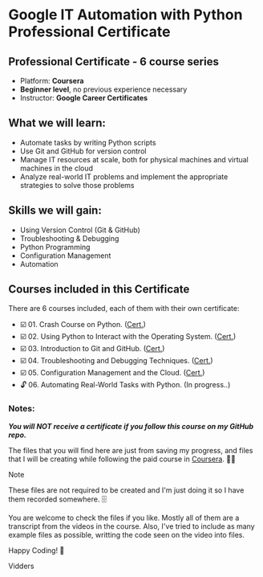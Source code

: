 # Google IT Automation with Python Professional Certificate

## Professional Certificate - 6 course series
- Platform: **Coursera**
- **Beginner level**, no previous experience necessary
- Instructor: **Google Career Certificates**

## What we will learn:
- Automate tasks by writing Python scripts
- Use Git and GitHub for version control
- Manage IT resources at scale, both for physical machines and virtual machines in the cloud 
- Analyze real-world IT problems and implement the appropriate strategies to solve those problems


## Skills we will gain:
- Using Version Control (Git & GitHub)
- Troubleshooting & Debugging
- Python Programming
- Configuration Management
- Automation


## Courses included in this Certificate 
There are 6 courses included, each of them with their own certificate:
- :ballot_box_with_check: 01. Crash Course on Python.  ([Cert.](https://coursera.org/verify/PSLM4Y9NGPUT))
- :ballot_box_with_check: 02. Using Python to Interact with the Operating System.  ([Cert.](https://coursera.org/verify/7ZT3HXJFJF5F))
- :ballot_box_with_check: 03. Introduction to Git and GitHub.  ([Cert.](https://coursera.org/verify/99D85T5J4EZP))
- :ballot_box_with_check: 04. Troubleshooting and Debugging Techniques. ([Cert.](https://coursera.org/verify/B2JC9QJ35B6W))
- :ballot_box_with_check: 05. Configuration Management and the Cloud. ([Cert.](https://coursera.org/verify/PBP26CGLEW7B))
- :unlock: 06. Automating Real-World Tasks with Python. (In progress..)


### Notes:
**_You will NOT receive a certificate if you follow this course on my GitHub repo._**

The files that you will find here are just from saving my progress, and files that I will be creating while following the paid course in [Coursera](https://www.coursera.org/professional-certificates/google-it-automation). :man_technologist:

> [!NOTE]
> These files are not required to be created and I'm just doing it so I have them recorded somewhere. :file_cabinet:

You are welcome to check the files if you like. Mostly all of them are a transcript from the videos in the course. Also, I've tried to include as many example files as possible, writting the code seen on the video into files.

Happy Coding! :tada:

Vidders
